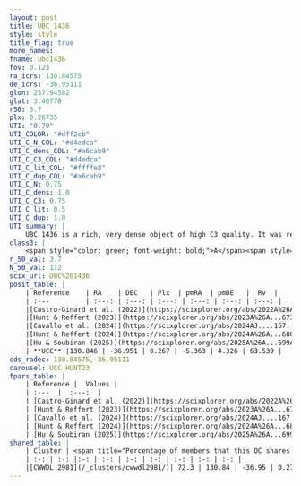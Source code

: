 ```yaml
---
layout: post
title: UBC 1436
style: style
title_flag: true
more_names: 
fname: ubc1436
fov: 0.123
ra_icrs: 130.84575
de_icrs: -36.95111
glon: 257.94582
glat: 3.40778
r50: 3.7
plx: 0.26735
UTI: "0.70"
UTI_COLOR: "#dff2cb"
UTI_C_N_COL: "#d4edca"
UTI_C_dens_COL: "#a6cab9"
UTI_C_C3_COL: "#d4edca"
UTI_C_lit_COL: "#ffffe8"
UTI_C_dup_COL: "#a6cab9"
UTI_C_N: 0.75
UTI_C_dens: 1.0
UTI_C_C3: 0.75
UTI_C_lit: 0.5
UTI_C_dup: 1.0
UTI_summary: |
    UBC 1436 is a rich, very dense object of high C3 quality. It was recently reported but it is moderately studied in the literature. This object shares a significant percentage of members with a later reported entry.
class3: |
    <span style="color: green; font-weight: bold;">A</span><span style="color: #FFC300; font-weight: bold;">B</span>
r_50_val: 3.7
N_50_val: 112
scix_url: UBC%201436
posit_table: |
    | Reference    | RA    | DEC   | Plx  | pmRA  | pmDE   |  Rv  |
    | :---         | :---: | :---: | :---: | :---: | :---: | :---: |
    |[Castro-Ginard et al. (2022)](https://scixplorer.org/abs/2022A%26A...661A.118C) | 130.85 | -36.97 | 0.27 | -5.35 | 4.33 | 64.85 |
    |[Hunt & Reffert (2023)](https://scixplorer.org/abs/2023A%26A...673A.114H) | 130.84 | -36.956 | 0.273 | -5.355 | 4.34 | 63.318 |
    |[Cavallo et al. (2024)](https://scixplorer.org/abs/2024AJ....167...12C) | 130.847 | -36.968 | 0.269 | -- | -- | -- |
    |[Hunt & Reffert (2024)](https://scixplorer.org/abs/2024A%26A...686A..42H) | 130.84 | -36.956 | 0.273 | -5.355 | 4.34 | 63.318 |
    |[Hu & Soubiran (2025)](https://scixplorer.org/abs/2025A%26A...699A.246H) | 130.847 | -36.968 | -- | -- | -- | -- |
    | **UCC** |130.846 | -36.951 | 0.267 | -5.363 | 4.326 | 63.539 | 
cds_radec: 130.84575,-36.95111
carousel: UCC_HUNT23
fpars_table: |
    | Reference |  Values |
    | :---  |  :---:  |
    | [Castro-Ginard et al. (2022)](https://scixplorer.org/abs/2022A%26A...661A.118C) | `AV=0.986, Dist=3676, logAge=8.987` |
    | [Hunt & Reffert (2023)](https://scixplorer.org/abs/2023A%26A...673A.114H) | `AV50=1.497, diffAV50=1.247, MOD50=12.583, logAge50=8.795` |
    | [Cavallo et al. (2024)](https://scixplorer.org/abs/2024AJ....167...12C) | `AV50=1.53, dMod50=12.11, logAge50=9.03, [Fe/H]50=-0.15` |
    | [Hunt & Reffert (2024)](https://scixplorer.org/abs/2024A%26A...686A..42H) | `MassJ=660.541` |
    | [Hu & Soubiran (2025)](https://scixplorer.org/abs/2025A%26A...699A.246H) | `MA22=-0.18, MA23f=-0.29, MA23g=-0.25, MZ23=-0.24, MK24=-0.27, MF24=-0.16` |
shared_table: |
    | Cluster | <span title="Percentage of members that this OC shares with the ones listed">%</span>   | RA   | DEC   | Plx   | pmRA  | pmDE  | Rv | UTI |
    | :-: | :-: |:-: | :-: | :-: | :-: | :-: | :-: | :-: |
    |[CWWDL 2981](/_clusters/cwwdl2981/)| 72.3 | 130.84 | -36.95 | 0.27 | -5.36 | 4.33 | 62.96 |0.0 |
---
```

